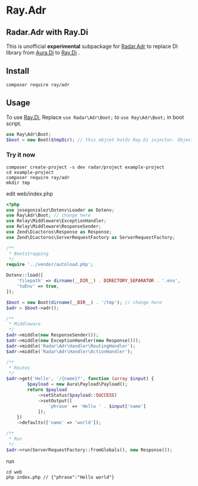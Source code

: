 # Ray.Adr

## Radar.Adr with Ray.Di

This is unofficial **experimental** subpackage for [Radar.Adr](https://github.com/radarphp/Radar.Adr) to replace DI library from [Aura.Di](https://github.com/auraphp/Aura.Di) to [Ray.Di](https://github.com/ray-di/Ray.Di) .

## Install

```
composer require ray/adr
```

## Usage

To use [Ray.Di](https://github.com/ray-di/Ray.Di), Replace `use Radar\Adr\Boot;` to `use Ray\Adr\Boot;` in boot script.

```php
use Ray\Adr\Boot;
$boot = new Boot($tmpDir); // this objcet holds Ray.Di injector. Objects will be instatiated with Ray.Di.

```
### Try it now

```
composer create-project -s dev radar/project example-project
cd example-project
composer require ray/adr
mkdir tmp
```
edit web/index.php

```php
<?php
use josegonzalez\Dotenv\Loader as Dotenv;
use Ray\Adr\Boot; // change here
use Relay\Middleware\ExceptionHandler;
use Relay\Middleware\ResponseSender;
use Zend\Diactoros\Response as Response;
use Zend\Diactoros\ServerRequestFactory as ServerRequestFactory;

/**
 * Bootstrapping
 */
require '../vendor/autoload.php';

Dotenv::load([
    'filepath' => dirname(__DIR__) . DIRECTORY_SEPARATOR . '.env',
    'toEnv' => true,
]);

$boot = new Boot(dirname(__DIR__) . '/tmp'); // change here
$adr = $boot->adr();

/**
 * Middleware
 */
$adr->middle(new ResponseSender());
$adr->middle(new ExceptionHandler(new Response()));
$adr->middle('Radar\Adr\Handler\RoutingHandler');
$adr->middle('Radar\Adr\Handler\ActionHandler');

/**
 * Routes
 */
$adr->get('Hello', '/{name}?', function (array $input) {
        $payload = new Aura\Payload\Payload();
        return $payload
            ->setStatus($payload::SUCCESS)
            ->setOutput([
                'phrase' => 'Hello ' . $input['name']
            ]);
    })
    ->defaults(['name' => 'world']);

/**
 * Run
 */
$adr->run(ServerRequestFactory::fromGlobals(), new Response());
```
run 

```
cd web
php index.php // {"phrase":"Hello world"}
```
